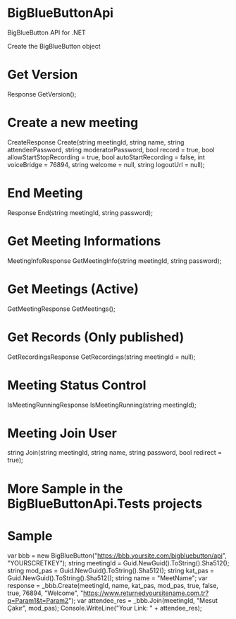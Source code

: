 # BigBlueButtonApi
BigBlueButton API for .NET

Create the BigBlueButton object
 
# Get Version
Response GetVersion();
# Create a new meeting
CreateResponse Create(string meetingId, string name, string attendeePassword, string moderatorPassword, bool record = true, bool allowStartStopRecording = true, bool autoStartRecording = false, int voiceBridge = 76894, string welcome = null, string logoutUrl = null);
# End Meeting
Response End(string meetingId, string password);
# Get Meeting Informations
MeetingInfoResponse GetMeetingInfo(string meetingId, string password);
# Get Meetings (Active)
GetMeetingResponse GetMeetings();
# Get Records (Only published)
GetRecordingsResponse GetRecordings(string meetingId = null);
# Meeting Status Control
IsMeetingRunningResponse IsMeetingRunning(string meetingId);
# Meeting Join User
string Join(string meetingId, string name, string password, bool redirect = true);

# More Sample in the BigBlueButtonApi.Tests projects
# Sample
var bbb = new BigBlueButton("https://bbb.yoursite.com/bigbluebutton/api", "YOURSCRETKEY");
string meetingId = Guid.NewGuid().ToString().Sha512();
string mod_pas = Guid.NewGuid().ToString().Sha512();
string kat_pas = Guid.NewGuid().ToString().Sha512();
string name = "MeetName";
var response = _bbb.Create(meetingId, name, kat_pas, mod_pas, true, false, true, 76894, "Welcome", "https://www.returnedyoursitename.com.tr?q=Param1&t=Param2");
var attendee_res = _bbb.Join(meetingId, "Mesut Çakır", mod_pas);
Console.WriteLine("Your Link: " + attendee_res);

